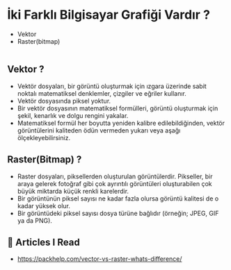 # İki Farklı Bilgisayar Grafiği Vardır ?

* Vektor
* Raster(bitmap)

<img src="">

## Vektor ?

* Vektör dosyaları, bir görüntü oluşturmak için ızgara üzerinde sabit noktalı matematiksel denklemler, çizgiler ve
  eğriler kullanır.
* Vektör dosyasında piksel yoktur.
* Bir vektör dosyasının matematiksel formülleri, görüntü oluşturmak için şekil, kenarlık ve dolgu rengini yakalar.
* Matematiksel formül her boyutta yeniden kalibre edilebildiğinden, vektör görüntülerini kaliteden ödün vermeden yukarı
  veya aşağı ölçekleyebilirsiniz.

## Raster(Bitmap) ?

* Raster dosyaları, piksellerden oluşturulan görüntülerdir. Pikseller, bir araya gelerek fotoğraf gibi çok ayrıntılı
  görüntüleri oluşturabilen çok büyük miktarda küçük renkli karelerdir.
* Bir görüntünün piksel sayısı ne kadar fazla olursa görüntü kalitesi de o kadar yüksek olur.
* Bir görüntüdeki piksel sayısı dosya türüne bağlıdır (örneğin; JPEG, GIF ya da PNG).

## 📌 Articles I Read

* https://packhelp.com/vector-vs-raster-whats-difference/